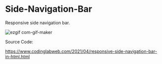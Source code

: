 # Side-Navigation-Bar
Responsive side navigation bar.

![ezgif com-gif-maker](https://user-images.githubusercontent.com/42481456/139060349-89279552-d093-4d74-b80d-f1156457c0b6.gif)





Source Code:

https://www.codinglabweb.com/2021/04/responsive-side-navigation-bar-in-html.html
